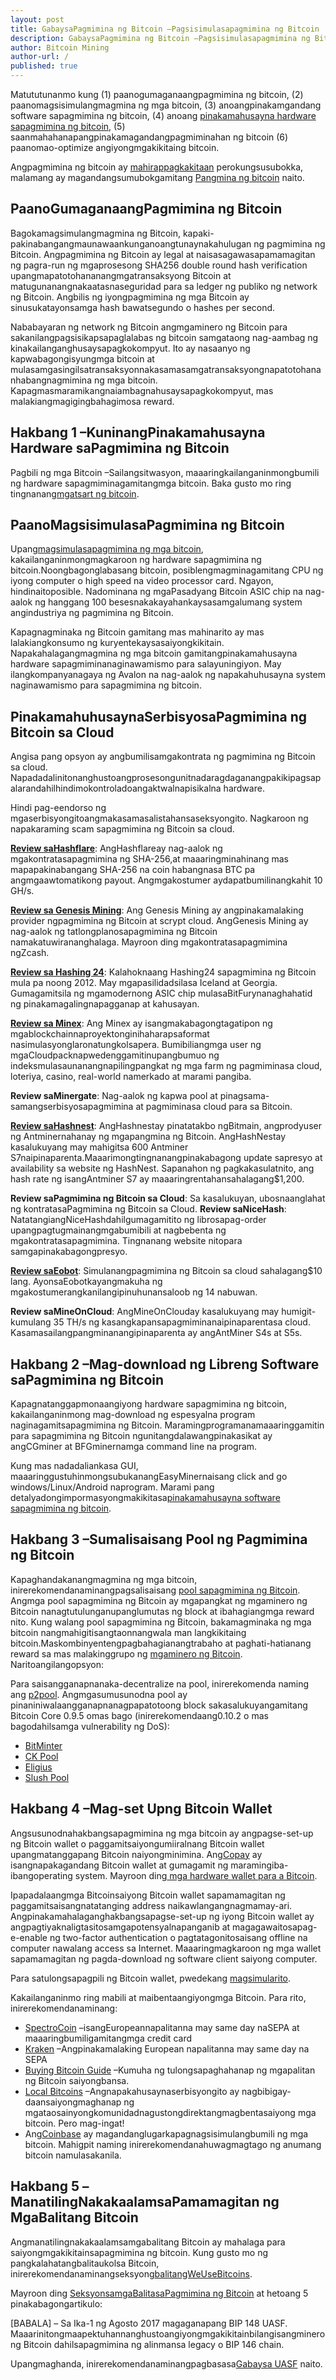 ```yaml
---
layout: post
title: GabaysaPagmimina ng Bitcoin –Pagsisimulasapagmimina ng Bitcoin
description: GabaysaPagmimina ng Bitcoin –Pagsisimulasapagmimina ng Bitcoin
author: Bitcoin Mining
author-url: /
published: true
---
```


Matututunanmo kung (1) paanogumaganaangpagmimina ng bitcoin, (2) paanomagsisimulangmagmina ng mga bitcoin, (3) anoangpinakamgandang software sapagmimina ng bitcoin, (4) anoang <a href="https://www.bitcoinmining.com/bitcoin-mining-hardware/">pinakamahusayna hardware sapagmimina ng bitcoin</a>, (5) saanmahahanapangpinakamagandangpagmiminahan ng bitcoin (6) paanomao-optimize angiyongmgakikitaing bitcoin.

Angpagmimina ng bitcoin ay <a href="https://www.bitcoinmining.com/bitcoin-mining-profitability/">mahirappagkakitaan</a> perokungsusubokka, malamang ay magandangsumubokgamitang <a href="http://geni.us/37CM">Pangmina ng bitcoin</a> naito.

<h2>PaanoGumaganaangPagmimina ng Bitcoin</h2>

Bagokamagsimulangmagmina ng Bitcoin, kapaki-pakinabangangmaunawaankunganoangtunaynakahulugan ng pagmimina ng Bitcoin. Angpagmimina ng Bitcoin ay legal at naisasagawasapamamagitan ng pagra-run ng mgaprosesong SHA256 double round hash verification upangmapatotohananangmgatransaksyong Bitcoin at matugunanangnakaatasnaseguridad para sa ledger ng publiko ng network ng Bitcoin. Angbilis ng iyongpagmimina ng mga Bitcoin ay sinusukatayonsamga hash bawatsegundo o hashes per second.

Nababayaran ng network ng Bitcoin angmgaminero ng Bitcoin para sakanilangpagsisikapsapaglalabas ng bitcoin samgataong nag-aambag ng kinakailanganghusaysapagkokompyut. Ito ay nasaanyo ng kapwabagongisyungmga bitcoin at mulasamgasingilsatransaksyonnakasamasamgatransaksyongnapatotohananhabangnagmimina ng mga bitcoin. Kapagmasmaramikangnaiambagnahusaysapagkokompyut, mas malakiangmagigingbahagimosa reward.

<h2>Hakbang 1 –KuninangPinakamahusayna Hardware saPagmimina ng Bitcoin </h2>

Pagbili ng mga Bitcoin –Sailangsitwasyon, maaaringkailanganinmongbumili ng hardware sapagmiminagamitangmga bitcoin. Baka gusto mo ring tingnanang<a href="http://www.bitcoincharts.com/">mgatsart ng bitcoin</a>. 

<h2>PaanoMagsisimulasaPagmimina ng Bitcoin</h2>

Upang<a href="https://www.bitcoinmining.com/bitcoin-mining-for-beginners-how-to-mine-bitcoins/">magsimulasapagmimina ng mga bitcoin</a>, kakailanganinmongmagkaroon ng hardware sapagmimina ng bitcoin.Noongbagonglabasang bitcoin, posiblengmagminagamitang CPU ng iyong computer o high speed na video processor card. Ngayon, hindinaitoposible. Nadominana ng mgaPasadyang Bitcoin ASIC chip na nag-aalok ng hanggang 100 besesnakakayahankaysasamgalumang system angindustriya ng pagmimina ng Bitcoin.

Kapagnagminaka ng Bitcoin gamitang mas mahinarito ay mas lalakiangkonsumo ng kuryentekaysasaiyongkikitain. Napakahalagangmagmina ng mga bitcoin gamitangpinakamahusayna hardware sapagmiminanaginawamismo para salayuningiyon. May ilangkompanyanagaya ng Avalon na nag-aalok ng napakahuhusayna system naginawamismo para sapagmimina ng bitcoin.

<h2>PinakamahuhusaynaSerbisyosaPagmimina ng Bitcoin sa Cloud</h2>

Angisa pang opsyon ay angbumilisamgakontrata ng pagmimina ng Bitcoin sa cloud. Napadadalinitonanghustoangprosesongunitnadaragdaganangpakikipagsapalarandahilhindimokontroladoangaktwalnapisikalna hardware.

Hindi pag-eendorso ng mgaserbisyongitoangmakasamasalistahansaseksyongito. Nagkaroon ng napakaraming scam sapagmimina ng Bitcoin sa cloud.

<strong><a href="http://geni.us/hashflare">Review saHashflare</a></strong>: AngHashflareay nag-aalok ng mgakontratasapagmimina ng SHA-256,at maaaringminahinang mas mapapakinabangang SHA-256 na coin habangnasa BTC pa angmgaawtomatikong payout. Angmgakostumer aydapatbumilinangkahit 10 GH/s.

<strong><a href="http://geni.us/advendorgm">Review sa Genesis Mining</a></strong>: Ang Genesis Mining ay angpinakamalaking provider ngpagmimina ng Bitcoin at scrypt cloud. AngGenesis Mining ay nag-aalok ng tatlongplanosapagmimina ng Bitcoin namakatuwirananghalaga. Mayroon ding mgakontratasapagmimina ngZcash.

<strong><a href="http://geni.us/hashing24">Review sa Hashing 24</a></strong>: Kalahoknaang Hashing24 sapagmimina ng Bitcoin mula pa noong 2012. May mgapasilidadsilasa Iceland at Georgia. Gumagamitsila ng mgamodernong ASIC chip mulasaBitFurynanaghahatid ng pinakamagalingnapagganap at kahusayan.

<strong><a href="http://geni.us/hashing24">Review sa Minex</a></strong>: Ang Minex ay isangmakabagongtagatipon ng mgablockchainnaproyektonginihaharapsaformat nasimulasyonglaronatungkolsapera. Bumibiliangmga user ng mgaCloudpacknapwedenggamitinupangbumuo ng indeksmulasaunanangnapilingpangkat ng mga farm ng pagmiminasa cloud, loteriya, casino, real-world namerkado at marami pangiba.

<strong>Review saMinergate</strong>: Nag-aalok ng kapwa pool at pinagsama-samangserbisyosapagmimina at pagmiminasa cloud para sa Bitcoin.

<strong><a href="http://geni.us/advendorgm">Review saHashnest</a></strong>: AngHashnestay pinatatakbo ngBitmain, angprodyuser ng Antminernahanay ng mgapangmina ng Bitcoin. AngHashNestay kasalukuyang may mahigitsa 600 Antminer S7naipinaparenta.Maaarimongtingnanangpinakabagong update sapresyo at availability sa website ng HashNest. Sapanahon ng pagkakasulatnito, ang hash rate ng isangAntminer S7 ay maaaringrentahansahalagang$1,200.

<strong>Review saPagmimina ng Bitcoin sa Cloud</strong>: Sa kasalukuyan, ubosnaanglahat ng kontratasaPagmimina ng Bitcoin sa Cloud.
<strong>Review saNiceHash</strong>: NatatangiangNiceHashdahilgumagamitito ng librosapag-order upangpagtugmainangmgabumibili at nagbebenta ng mgakontratasapagmimina. Tingnanang website nitopara samgapinakabagongpresyo.

<strong><a href="http://geni.us/hashflare">Review saEobot</a></strong>: Simulanangpagmimina ng Bitcoin sa cloud sahalagang$10 lang. AyonsaEobotkayangmakuha ng mgakostumerangkanilangipinuhunansaloob ng 14 nabuwan.

<strong>Review saMineOnCloud</strong>: AngMineOnClouday kasalukuyang may humigit-kumulang 35 TH/s ng kasangkapansapagmiminanaipinaparentasa cloud. Kasamasailangpangminanangipinaparenta ay angAntMiner S4s at S5s.

<h2>Hakbang 2 –Mag-download ng Libreng Software saPagmimina ng Bitcoin</h2>

Kapagnatanggapmonaangiyong hardware sapagmimina ng bitcoin, kakailanganinmong mag-download ng espesyalna program naginagamitsapagmimina ng Bitcoin. Maramingprogramanamaaaringgamitin para sapagmimina ng Bitcoin ngunitangdalawangpinakasikat ay angCGminer at BFGminernamga command line na program.

Kung mas nadadaliankasa GUI, maaaringgustuhinmongsubukanangEasyMinernaisang click and go windows/Linux/Android naprogram.
Marami pang detalyadongimpormasyongmakikitasa<a href="https://www.bitcoinmining.com/bitcoin-mining-software/">pinakamahusayna software sapagmimina ng bitcoin</a>.
 
<h2>Hakbang 3 –Sumalisaisang Pool ng Pagmimina ng Bitcoin</h2>

Kapaghandakanangmagmina ng mga bitcoin, inirerekomendanaminangpagsalisaisang <a href="https://www.bitcoinmining.com/bitcoin-mining-pools/">pool sapagmimina ng Bitcoin</a>. Angmga pool sapagmimina ng Bitcoin ay mgapangkat ng mgaminero ng Bitcoin nanagtutulunganupanglumutas ng block at ibahagiangmga reward nito. Kung walang pool sapagmimina ng Bitcoin, bakamagminaka ng mga bitcoin nangmahigitisangtaonnangwala man langkikitaing bitcoin.Maskombinyentengpagbahagianangtrabaho at paghati-hatianang reward sa mas malakinggrupo ng <a href="https://www.bitcoinminer.com/">mgaminero ng Bitcoin</a>. Naritoangilangopsyon:

Para saisangganapnanaka-decentralize na pool, inirerekomenda naming ang <a href="http://p2pool.in/">p2pool</a>.
Angmgasumusunodna pool ay pinaniniwalaangganapnanagpapatotoong block sakasalukuyangamitang Bitcoin Core 0.9.5 omas bago (inirerekomendaang0.10.2 o mas bagodahilsamga vulnerability ng DoS):
<ul>
<li><a href="https://bitminter.com/">BitMinter</a></li>
<li><a href="http://www.kano.is/">CK Pool</a></li>
<li><a href="http://eligius.st/~gateway/">Eligius</a></li>
<li><a href="https://en.bitcoin.it/wiki/Bitcoin_Pooled_Mining">Slush Pool</a></li>
 </ul>
<h2>Hakbang 4 –Mag-set Upng Bitcoin Wallet</h2>

Angsusunodnahakbangsapagmimina ng mga bitcoin ay angpagse-set-up ng Bitcoin wallet o paggamitsaiyongumiiralnang Bitcoin wallet upangmatanggapang Bitcoin naiyongminimina. Ang<a href="http://geni.us/copay">Copay</a> ay isangnapakagandang Bitcoin wallet at gumagamit ng maramingiba-ibangoperating system. Mayroon ding<a href="http://geni.us/ledger"> mga hardware wallet para a Bitcoin</a>.

Ipapadalaangmga Bitcoinsaiyong Bitcoin wallet sapamamagitan ng paggamitsaisangnatatanging address naikawlangangnagmamay-ari. Angpinakamahalaganghakbangsapagse-set-up ng iyong Bitcoin wallet ay angpagtiyaknaligtasitosamgapotensyalnapanganib at magagawaitosapag-e-enable ng two-factor authentication o pagtatagonitosaisang offline na computer nawalang access sa Internet. Maaaringmagkaroon ng mga wallet sapamamagitan ng pagda-download ng software client saiyong computer.

Para satulongsapagpili ng Bitcoin wallet, pwedekang <a href="https://www.weusecoins.com/en/find-the-best-bitcoin-wallet/">magsimularito</a>.

Kakailanganinmo ring mabili at maibentaangiyongmga Bitcoin. Para rito, inirerekomendanaminang:
<ul>
<li><a href="http://geni.us/spectrocoin">SpectroCoin</a> –isangEuropeannapalitanna may same day naSEPA at maaaringbumiligamitangmga credit card</li>
<li><a href="https://www.kraken.com/">Kraken</a> –Angpinakamalaking European napalitanna may same day na SEPA</li>
<li><a href="https://www.weusecoins.com/en/how-buy-bitcoins-online-best-bitcoin-exchange-rate-bitcoin-price/">Buying Bitcoin Guide</a> –Kumuha ng tulongsapaghahanap ng mgapalitan ng Bitcoin saiyongbansa.</li>
<li><a href="http://geni.us/localbitcoins">Local Bitcoins</a> –Angnapakahusaynaserbisyongito ay nagbibigay-daansaiyongmaghanap ng mgataosainyongkomunidadnagustongdirektangmagbentasaiyong mga bitcoin. Pero mag-ingat!</li>
<li>Ang<a href="http://geni.us/coinbase">Coinbase</a> ay magandanglugarkapagnagsisimulangbumili ng mga bitcoin. Mahigpit naming inirerekomendanahuwagmagtago ng anumang bitcoin namulasakanila.</li>
</ul>
<h2>Hakbang 5 –ManatilingNakakaalamsaPamamagitan ng MgaBalitang Bitcoin</h2>
Angmanatilingnakakaalamsamgabalitang Bitcoin ay mahalaga para saiyongmgakikitainsapagmimina ng bitcoin. Kung gusto mo ng pangkalahatangbalitaukolsa Bitcoin, inirerekomendanaminangseksyong<a href="https://www.weusecoins.com/news/">balitangWeUseBitcoins</a>.

Mayroon ding <a href="https://www.bitcoinmining.com/news/">SeksyonsamgaBalitasaPagmimina ng Bitcoin</a> at hetoang 5 pinakabagongartikulo:

[BABALA] – Sa Ika-1 ng Agosto 2017 magaganapang BIP 148 UASF. Maaarinitongmaapektuhannanghustoangiyongmgakikitainbilangisangminero ng Bitcoin dahilsapagmimina ng alinmansa legacy o BIP 146 chain.

Upangmaghanda, inirerekomendanaminangpagbasasa<a href="https://www.weusecoins.com/uasf-guide/">Gabaysa UASF</a> naito.


